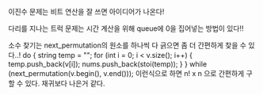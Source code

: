 이진수 문제는 비트 연산을 잘 쓰면 아이디어가 나온다!


다리를 지나는 트럭 문제는 시간 계산을 위해 queue에 0을 집어넣는 방법이 있다!!


소수 찾기는 next_permutation의 원소를 하나씩 다 긁으면 좀 더 간편하게 찾을 수 있다..!
 do {
        string temp = "";
        for (int i = 0; i < v.size(); i++) {
            temp.push_back(v[i]);
            nums.push_back(stoi(temp));
        }
    } while (next_permutation(v.begin(), v.end()));
이런식으로 하면 n! x n 으로 간편하게 구할 수 있다. 재귀보다 나은거 같다.